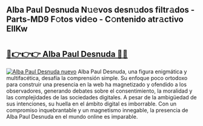 ## Alba Paul Desnuda N𝚞𝚎vos desn𝚞dos filtr𝚊dos - Parts-MD9 F𝚘tos vid𝚎o - C𝚘ntenido atr𝚊ctivo EllKw

# <h2><a href="http://mb0mv14.tromn.icu/?c=Alba+Paul+Desnuda">🔗👉👉👉 Alba Paul Desnuda 🔗🔗</a></h2>

[![Alba Paul Desnuda nuevo](https://i.imgur.com/pEAQMta.gif)](http://mb0mv14.tromn.icu/?c=Alba+Paul+Desnuda)
Alba Paul Desnuda, una figura enigmática y multifacética, desafía la comprensión simple. Su enfoque poco ortodoxo para construir una presencia en la web ha magnetizado y ofendido a los observadores, generando debates sobre el consentimiento, la moralidad y las complejidades de las sociedades digitales. A pesar de la ambigüedad de sus intenciones, su huella en el ámbito digital es imborrable. Con un compromiso inquebrantable y un magnetismo innegable, la presencia de Alba Paul Desnuda en el mundo online es imparable.
